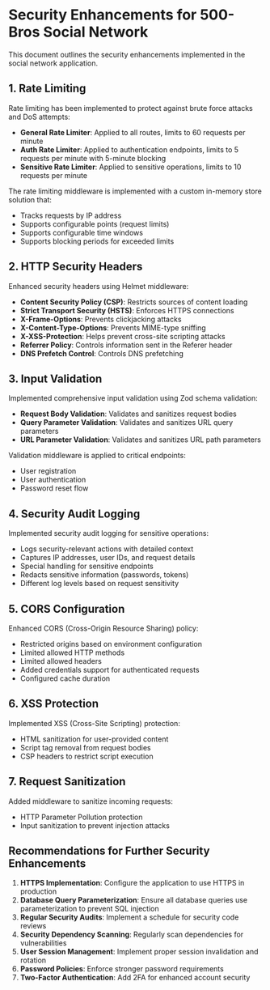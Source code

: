 # Security Enhancements for 500-Bros Social Network

This document outlines the security enhancements implemented in the social network application.

## 1. Rate Limiting

Rate limiting has been implemented to protect against brute force attacks and DoS attempts:

- **General Rate Limiter**: Applied to all routes, limits to 60 requests per minute
- **Auth Rate Limiter**: Applied to authentication endpoints, limits to 5 requests per minute with 5-minute blocking
- **Sensitive Rate Limiter**: Applied to sensitive operations, limits to 10 requests per minute

The rate limiting middleware is implemented with a custom in-memory store solution that:

- Tracks requests by IP address
- Supports configurable points (request limits)
- Supports configurable time windows
- Supports blocking periods for exceeded limits

## 2. HTTP Security Headers

Enhanced security headers using Helmet middleware:

- **Content Security Policy (CSP)**: Restricts sources of content loading
- **Strict Transport Security (HSTS)**: Enforces HTTPS connections
- **X-Frame-Options**: Prevents clickjacking attacks
- **X-Content-Type-Options**: Prevents MIME-type sniffing
- **X-XSS-Protection**: Helps prevent cross-site scripting attacks
- **Referrer Policy**: Controls information sent in the Referer header
- **DNS Prefetch Control**: Controls DNS prefetching

## 3. Input Validation

Implemented comprehensive input validation using Zod schema validation:

- **Request Body Validation**: Validates and sanitizes request bodies
- **Query Parameter Validation**: Validates and sanitizes URL query parameters
- **URL Parameter Validation**: Validates and sanitizes URL path parameters

Validation middleware is applied to critical endpoints:

- User registration
- User authentication
- Password reset flow

## 4. Security Audit Logging

Implemented security audit logging for sensitive operations:

- Logs security-relevant actions with detailed context
- Captures IP addresses, user IDs, and request details
- Special handling for sensitive endpoints
- Redacts sensitive information (passwords, tokens)
- Different log levels based on request sensitivity

## 5. CORS Configuration

Enhanced CORS (Cross-Origin Resource Sharing) policy:

- Restricted origins based on environment configuration
- Limited allowed HTTP methods
- Limited allowed headers
- Added credentials support for authenticated requests
- Configured cache duration

## 6. XSS Protection

Implemented XSS (Cross-Site Scripting) protection:

- HTML sanitization for user-provided content
- Script tag removal from request bodies
- CSP headers to restrict script execution

## 7. Request Sanitization

Added middleware to sanitize incoming requests:

- HTTP Parameter Pollution protection
- Input sanitization to prevent injection attacks

## Recommendations for Further Security Enhancements

1. **HTTPS Implementation**: Configure the application to use HTTPS in production
2. **Database Query Parameterization**: Ensure all database queries use parameterization to prevent SQL injection
3. **Regular Security Audits**: Implement a schedule for security code reviews
4. **Security Dependency Scanning**: Regularly scan dependencies for vulnerabilities
5. **User Session Management**: Implement proper session invalidation and rotation
6. **Password Policies**: Enforce stronger password requirements
7. **Two-Factor Authentication**: Add 2FA for enhanced account security
